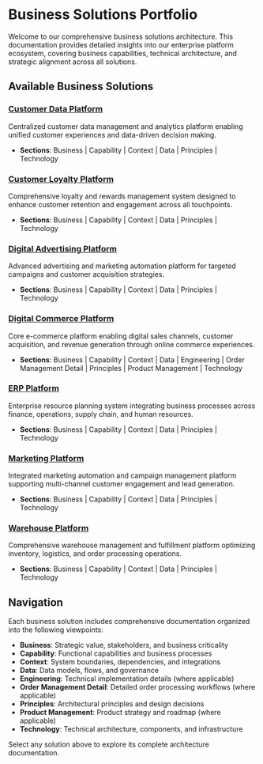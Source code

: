 # Business Solutions Portfolio

Welcome to our comprehensive business solutions architecture. This documentation provides detailed insights into our enterprise platform ecosystem, covering business capabilities, technical architecture, and strategic alignment across all solutions.

## Available Business Solutions

### [Customer Data Platform](./customer-data-platform/)
Centralized customer data management and analytics platform enabling unified customer experiences and data-driven decision making.
- **Sections**: Business | Capability | Context | Data | Principles | Technology

### [Customer Loyalty Platform](./customer-loyalty-platform/)
Comprehensive loyalty and rewards management system designed to enhance customer retention and engagement across all touchpoints.
- **Sections**: Business | Capability | Context | Data | Principles | Technology

### [Digital Advertising Platform](./digital-advertising-platform/)
Advanced advertising and marketing automation platform for targeted campaigns and customer acquisition strategies.
- **Sections**: Business | Capability | Context | Data | Principles | Technology

### [Digital Commerce Platform](./digital-commerce-platform/)
Core e-commerce platform enabling digital sales channels, customer acquisition, and revenue generation through online commerce experiences.
- **Sections**: Business | Capability | Context | Data | Engineering | Order Management Detail | Principles | Product Management | Technology

### [ERP Platform](./erp-platform/)
Enterprise resource planning system integrating business processes across finance, operations, supply chain, and human resources.
- **Sections**: Business | Capability | Context | Data | Principles | Technology

### [Marketing Platform](./marketing-platform/)
Integrated marketing automation and campaign management platform supporting multi-channel customer engagement and lead generation.
- **Sections**: Business | Capability | Context | Data | Principles | Technology

### [Warehouse Platform](./warehouse-platform/)
Comprehensive warehouse management and fulfillment platform optimizing inventory, logistics, and order processing operations.
- **Sections**: Business | Capability | Context | Data | Principles | Technology

## Navigation

Each business solution includes comprehensive documentation organized into the following viewpoints:

- **Business**: Strategic value, stakeholders, and business criticality
- **Capability**: Functional capabilities and business processes
- **Context**: System boundaries, dependencies, and integrations
- **Data**: Data models, flows, and governance
- **Engineering**: Technical implementation details (where applicable)
- **Order Management Detail**: Detailed order processing workflows (where applicable)
- **Principles**: Architectural principles and design decisions
- **Product Management**: Product strategy and roadmap (where applicable)
- **Technology**: Technical architecture, components, and infrastructure

Select any solution above to explore its complete architecture documentation.
